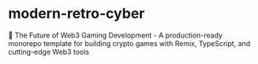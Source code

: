 # modern-retro-cyber
🚀 The Future of Web3 Gaming Development - A production-ready monorepo template for building crypto games with Remix, TypeScript, and cutting-edge Web3 tools
